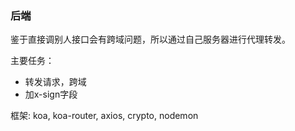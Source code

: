 ### 后端
鉴于直接调别人接口会有跨域问题，所以通过自己服务器进行代理转发。

主要任务：
- 转发请求，跨域
- 加x-sign字段

框架: koa, koa-router, axios, crypto, nodemon 